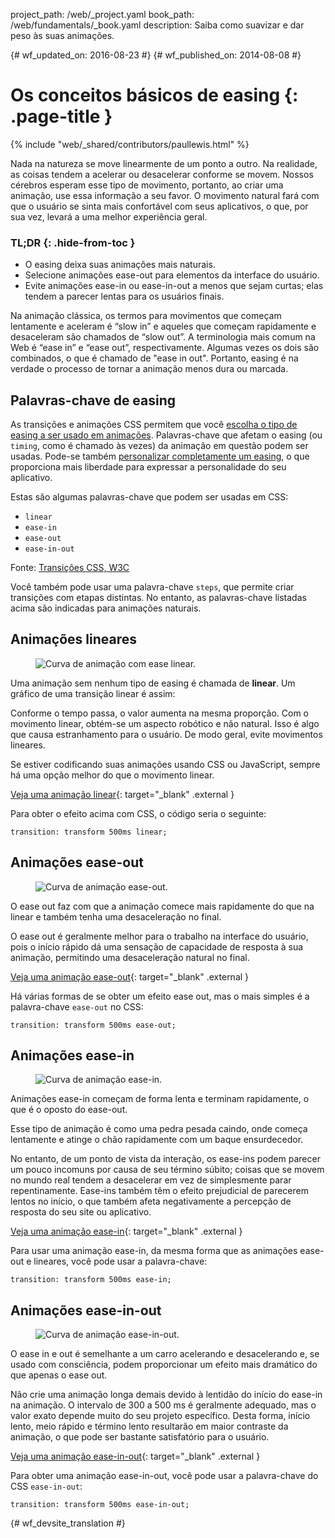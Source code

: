 project_path: /web/_project.yaml
book_path: /web/fundamentals/_book.yaml
description: Saiba como suavizar e dar peso às suas animações.

{# wf_updated_on: 2016-08-23 #}
{# wf_published_on: 2014-08-08 #}

# Os conceitos básicos de easing {: .page-title }

{% include "web/_shared/contributors/paullewis.html" %}

Nada na natureza se move linearmente de um ponto a outro. Na realidade, as coisas tendem a acelerar ou desacelerar conforme se movem. Nossos cérebros esperam esse tipo de movimento, portanto, ao criar uma animação, use essa informação a seu favor. O movimento natural fará com que o usuário se sinta mais confortável com seus aplicativos, o que, por sua vez, levará a uma melhor experiência geral.

### TL;DR {: .hide-from-toc }
* O easing deixa suas animações mais naturais.
* Selecione animações ease-out para elementos da interface do usuário.
* Evite animações ease-in ou ease-in-out a menos que sejam curtas; elas tendem a parecer lentas para os usuários finais.


Na animação clássica, os termos para movimentos que começam lentamente e aceleram é “slow in” e aqueles que começam rapidamente e desaceleram são chamados de “slow out”. A terminologia mais comum na Web é “ease in” e “ease out”, respectivamente. Algumas vezes os dois são combinados, o que é chamado de "ease in out". Portanto, easing é na verdade o processo de tornar a animação menos dura ou marcada.

## Palavras-chave de easing

As transições e animações CSS permitem que você [escolha o tipo de easing a ser usado em animações](choosing-the-right-easing). Palavras-chave que afetam o easing (ou `timing`, como é chamado às vezes) da animação em questão podem ser usadas. Pode-se também [personalizar completamente um easing](custom-easing), o que proporciona mais liberdade para expressar a personalidade do seu aplicativo.

Estas são algumas palavras-chave que podem ser usadas em CSS:

* `linear`
* `ease-in`
* `ease-out`
* `ease-in-out`

Fonte: [Transições CSS, W3C](http://www.w3.org/TR/css3-transitions/#transition-timing-function-property)

Você também pode usar uma palavra-chave `steps`, que permite criar transições com etapas distintas. No entanto, as palavras-chave listadas acima são indicadas para animações naturais.

## Animações lineares

<div class="attempt-right">
  <figure>
    <img src="images/linear.png" alt="Curva de animação com ease linear." />
  </figure>
</div>

Uma animação sem nenhum tipo de easing é chamada de **linear**. Um gráfico de uma transição linear é assim:

Conforme o tempo passa, o valor aumenta na mesma proporção. Com o movimento linear, obtém-se um aspecto robótico e não natural. Isso é algo que causa estranhamento para o usuário. De modo geral, evite movimentos lineares.

Se estiver codificando suas animações usando CSS ou JavaScript, sempre há uma opção melhor do que o movimento linear. 

[Veja uma animação linear](https://googlesamples.github.io/web-fundamentals/fundamentals/design-and-ui/animations/box-move-linear.html){: target="_blank" .external }

<div style="clear:both;"></div>

Para obter o efeito acima com CSS, o código seria o seguinte:


    transition: transform 500ms linear;
    


## Animações ease-out

<div class="attempt-right">
  <figure>
    <img src="images/ease-out.png" alt="Curva de animação ease-out." />
  </figure>
</div>

O ease out faz com que a animação comece mais rapidamente do que na linear e também tenha uma desaceleração no final.

O ease out é geralmente melhor para o trabalho na interface do usuário, pois o início rápido dá uma sensação de capacidade de resposta à sua animação, permitindo uma desaceleração natural no final.

[Veja uma animação ease-out](https://googlesamples.github.io/web-fundamentals/fundamentals/design-and-ui/animations/box-move-ease-out.html){: target="_blank" .external }

<div style="clear:both;"></div>

Há várias formas de se obter um efeito ease out, mas o mais simples é a palavra-chave `ease-out` no CSS:


    transition: transform 500ms ease-out;
    


## Animações ease-in

<div class="attempt-right">
  <figure>
    <img src="images/ease-in.png" alt="Curva de animação ease-in." />
  </figure>
</div>

Animações ease-in começam de forma lenta e terminam rapidamente, o que é o oposto do ease-out.

Esse tipo de animação é como uma pedra pesada caindo, onde começa lentamente e atinge o chão rapidamente com um baque ensurdecedor.

No entanto, de um ponto de vista da interação, os ease-ins podem parecer um pouco incomuns por causa de seu término súbito; coisas que se movem no mundo real tendem a desacelerar em vez de simplesmente parar repentinamente. Ease-ins também têm o efeito prejudicial de parecerem lentos no início, o que também afeta negativamente a percepção de resposta do seu site ou aplicativo.

[Veja uma animação ease-in](https://googlesamples.github.io/web-fundamentals/fundamentals/design-and-ui/animations/box-move-ease-in.html){: target="_blank" .external }

<div style="clear:both;"></div>

Para usar uma animação ease-in, da mesma forma que as animações ease-out e lineares, você pode usar a palavra-chave:


    transition: transform 500ms ease-in;
    

## Animações ease-in-out

<div class="attempt-right">
  <figure>
    <img src="images/ease-in-out.png" alt="Curva de animação ease-in-out." />
  </figure>
</div>

O ease in e out é semelhante a um carro acelerando e desacelerando e, se usado com consciência, podem proporcionar um efeito mais dramático do que apenas o ease out.

Não crie uma animação longa demais devido à lentidão do início do ease-in na animação. O intervalo de 300 a 500 ms é geralmente adequado, mas o valor exato depende muito do seu projeto específico. Desta forma, início lento, meio rápido e término lento resultarão em maior contraste da animação, o que pode ser bastante satisfatório para o usuário.

[Veja uma animação ease-in-out](https://googlesamples.github.io/web-fundamentals/fundamentals/design-and-ui/animations/box-move-ease-in-out.html){: target="_blank" .external }

<div style="clear:both;"></div>


Para obter uma animação ease-in-out, você pode usar a palavra-chave do CSS `ease-in-out`:


    transition: transform 500ms ease-in-out;
    




{# wf_devsite_translation #}
